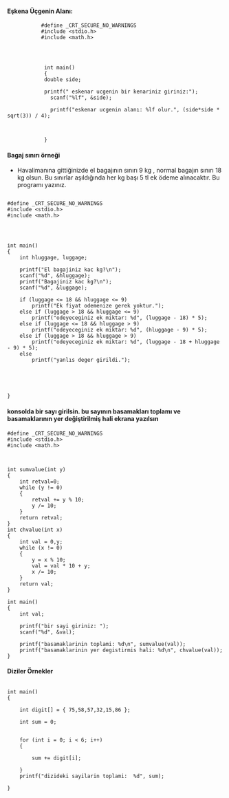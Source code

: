 #### Eşkena Üçgenin Alanı:

               #define _CRT_SECURE_NO_WARNINGS
               #include <stdio.h>
               #include <math.h>




                int main()
                {
               	double side;

                printf(" eskenar ucgenin bir kenariniz giriniz:");
	              scanf("%lf", &side);

	              printf("eskenar ucgenin alanı: %lf olur.", (side*side * sqrt(3)) / 4);



                }
		
		
		
		
#### Bagaj sınırı örneği

- Havalimanına gittiğinizde el bagajının sınırı 9 kg , normal bagajın sınırı 18 kg olsun. Bu sınırlar aşıldığında her kg başı 5 tl ek ödeme alınacaktır. Bu programı yazınız.

```
 
#define _CRT_SECURE_NO_WARNINGS
#include <stdio.h>
#include <math.h>




int main()
{
	int hluggage, luggage;

	printf("El bagajiniz kac kg?\n");
	scanf("%d", &hluggage);
	printf("Bagajiniz kac kg?\n");
	scanf("%d", &luggage);

	if (luggage <= 18 && hluggage <= 9)
		printf("Ek fiyat odemenize gerek yoktur.");
	else if (luggage > 18 && hluggage <= 9)
		printf("odeyeceginiz ek miktar: %d", (luggage - 18) * 5);
	else if (luggage <= 18 && hluggage > 9)
		printf("odeyeceginiz ek miktar: %d", (hluggage - 9) * 5);
	else if (luggage > 18 && hluggage > 9)
		printf("odeyeceginiz ek miktar: %d", (luggage - 18 + hluggage - 9) * 5);
	else
		printf("yanlıs deger girildi.");

 
	


}
```

#### konsolda bir sayı girilsin. bu sayının basamakları toplamı ve basamaklarının yer değiştirilmiş hali ekrana yazılsın


```
#define _CRT_SECURE_NO_WARNINGS
#include <stdio.h>
#include <math.h>



int sumvalue(int y)
{
	int retval=0;
	while (y != 0)
	{
		retval += y % 10;
		y /= 10;
	}
	return retval;
}
int chvalue(int x)
{
	int val = 0,y;
	while (x != 0)
	{
		y = x % 10;          
		val = val * 10 + y;
		x /= 10;
	}
	return val;
}

int main()
{
	int val;

	printf("bir sayi giriniz: ");
	scanf("%d", &val);

	printf("basamaklarinin toplami: %d\n", sumvalue(val));
	printf("basamaklarinin yer degistirmis hali: %d\n", chvalue(val));
}
```



#### Diziler Örnekler

```

int main()
{
	
	int digit[] = { 75,58,57,32,15,86 };

	int sum = 0;


	for (int i = 0; i < 6; i++)
	{

		sum += digit[i];

	}
	printf("dizideki sayilarin toplami:  %d", sum);

}

```






